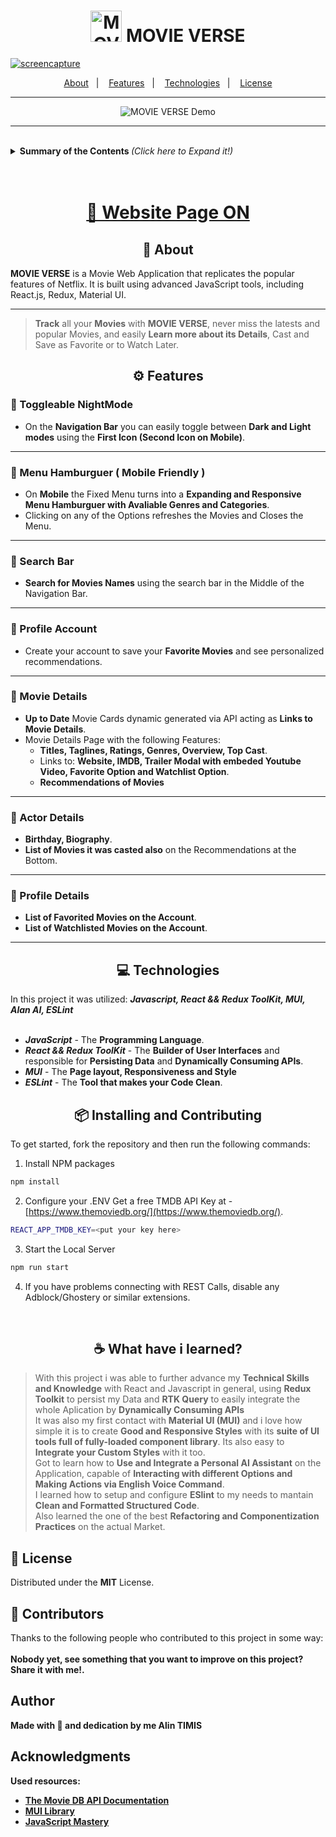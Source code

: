 <h1 align="center">
  <img alt="MOVIE VERSE" title="MOVIE VERSE" src="/public/favicon.ico" width="50px" />
  MOVIE VERSE
</h1>
   <a href="https://ibb.co/3pZrPMW"><img src="https://i.ibb.co/x1TCrfG/screencapture.png" alt="screencapture" border="0"></a>

<p align="center">
  <a href="#about">About</a>&nbsp;&nbsp;&nbsp;|&nbsp;&nbsp;&nbsp;
  <a href="#Features">Features</a>&nbsp;&nbsp;&nbsp;|&nbsp;&nbsp;&nbsp;
  <a href="#Technologies">Technologies</a>&nbsp;&nbsp;&nbsp;|&nbsp;&nbsp;&nbsp;
  <a href="#Learned">License</a>
</p>

---

<p align="center">
  <img alt="MOVIE VERSE Demo" title="MOVIE VERSE" src=""/>
</p>

---

<br>
<details align="left">
<summary> <b> Summary of the Contents </b> <i>(Click here to Expand it!)</i> </summary>
 <br>

<!--ts-->

- About
- Features
  - Toggleable NightMode
  - Navigate with an AI Assistant when in the EN-US language
  - Expanding and Responsive Menu Hamburguer with Avaliable Genres and Categories
  - Up to Date Movie Cards dynamic generated via API acting as Links to Movie Details
  - Rating and Tooltip of ?/10 of each Movie Card on Hover
  - Dynamic Genre list generated via API
  - Search for any Movie using the SearchBar
  - Create your account to save your favorite movies and see personalized recommendations.
  - Movie Details with:
  - Titles, Taglines, Ratings, Genres, Overview, Top Cast
  - Links to Website, IMDB, Trailer Modal with embeded Youtube Video, Favorite Option and Watchlist Option
  - Recommendations of Movies based on your Favorites, Watchlist and History
  - Actor Details with:
    - Birthday
    - Biography
    - Movies it was casted also
  - Profile Details with:
    - Favorite Movies
    - Watchlisted Movies
- Technologies
- Installing and Contributing
- What have i learned?
- License
- Contributors
- Author

</details>

<br>
<br>

<h1 align="center" >
<a href="">🚀 Website Page ON </a>
</h1>

<h2 id ="about" align="center">📌 About</h2>

**MOVIE VERSE** is a Movie Web Application that replicates the popular features of Netflix. It is built using advanced JavaScript tools, including React.js, Redux, Material UI.

---

> **Track** all your **Movies** with **MOVIE VERSE**, never miss the latests and popular Movies, and easily **Learn more about its Details**, Cast and Save as Favorite or to Watch Later.

<h2 id="Features" align="center">⚙️ Features</h2>

<h3> 🧷 Toggleable NightMode</h3>

- On the **Navigation Bar** you can easily toggle between **Dark and Light modes** using the **First Icon (Second Icon on Mobile)**.

---

<h3> 🧷 Menu Hamburguer ( Mobile Friendly )</h3>

- On **Mobile** the Fixed Menu turns into a **Expanding and Responsive Menu Hamburguer with Avaliable Genres and Categories**.
- Clicking on any of the Options refreshes the Movies and Closes the Menu.

---

<h3> 🧷 Search Bar</h3>

- **Search for Movies Names** using the search bar in the Middle of the Navigation Bar.

---

<h3> 🧷 Profile Account</h3>

- Create your account to save your **Favorite Movies** and see personalized recommendations.

---

<h3> 🧷 Movie Details</h3>

- **Up to Date** Movie Cards dynamic generated via API acting as **Links to Movie Details**.
- Movie Details Page with the following Features:
  - **Titles, Taglines, Ratings, Genres, Overview, Top Cast**.
  - Links to: **Website, IMDB, Trailer Modal with embeded Youtube Video, Favorite Option and Watchlist Option**.
  - **Recommendations of Movies**

---

<h3> 🧷 Actor Details</h3>

- **Birthday, Biography**.
- **List of Movies it was casted also** on the Recommendations at the Bottom.

---

<h3> 🧷 Profile Details</h3>

- **List of Favorited Movies on the Account**.
- **List of Watchlisted Movies on the Account**.

---

<h2 id="Technologies" align="center">💻 Technologies</h2>

In this project it was utilized: <i>**Javascript, React && Redux ToolKit, MUI, Alan AI, ESLint**</i><br><br>

- <i>**JavaScript**</i> - The **Programming Language**.<br>
- <i>**React && Redux ToolKit**</i> - The **Builder of User Interfaces** and responsible for **Persisting Data** and **Dynamically Consuming APIs**.<br>
- <i>**MUI**</i> - The **Page layout, Responsiveness and Style**<br>
- <i>**ESLint**</i> - The **Tool that makes your Code Clean**.<br>

<h2 align="center"> 📦 Installing and Contributing</h2>
  
To get started, fork the repository and then run the following commands:

1. Install NPM packages

```sh
npm install
```

2. Configure your .ENV
   Get a free TMDB API Key at - [https://www.themoviedb.org/](https://www.themoviedb.org/).

```sh
REACT_APP_TMDB_KEY=<put your key here>
```

3. Start the Local Server

```sh
npm run start
```

4. If you have problems connecting with REST Calls, disable any Adblock/Ghostery or similar extensions.

<br>



<h2 id="Learned" align="center">☕ What have i learned?</h2>

> With this project i was able to further advance my **Technical Skills and Knowledge** with React and Javascript in general, using **Redux Toolkit** to persist my Data and **RTK Query** to easily integrate the whole Aplication by **Dynamically Consuming APIs**<br>
> It was also my first contact with **Material UI (MUI)** and i love how simple it is to create **Good and Responsive Styles** with its **suite of UI tools full of fully-loaded component library**. Its also easy to **Integrate your Custom Styles** with it too.<br>
> Got to learn how to **Use and Integrate a Personal AI Assistant** on the Application, capable of **Interacting with different Options and Making Actions via English Voice Command**.<br>
> I learned how to setup and configure **ESlint** to my needs to mantain **Clean and Formatted Structured Code**.<br>
> Also learned the one of the best **Refactoring and Componentization Practices** on the actual Market. <br>


## 📝 License

Distributed under the **MIT** License.

## 🤝 Contributors

Thanks to the following people who contributed to this project in some way:
<br><br>
<b>Nobody yet, see something that you want to improve on this project? Share it with me!.<b/>

<!--<table>
  <tr>
    <td align="center">
      <a href="">
        <!--<img src="" alt=""/><br>
        <sub>
          <b></b>
        </sub>
      </a>
    </td>
  </tr>
</table>-->

<h2>Author</h2>

Made with 💜 and dedication by me **Alin TIMIS** <br>

<h2>Acknowledgments</h2>

Used resources:

- [The Movie DB API Documentation](https://developers.themoviedb.org/3/getting-started/introduction)
- [MUI Library](https://mui.com/)
- [JavaScript Mastery](https://www.jsmastery.pro/)
